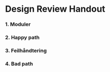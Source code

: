 # Design Review Handout


### 1. Moduler


### 2. Happy path


### 3. Feilhåndtering


### 4. Bad path
